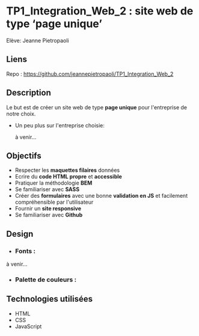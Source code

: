 # TP1_Integration_Web_2 : site web de type ‘page unique’

Elève: Jeanne Pietropaoli

## Liens

Repo : https://github.com/jeannepietropaoli/TP1_Integration_Web_2

## Description

Le but est de créer un site web de type **page unique** pour l'entreprise de notre choix. 

   * Un peu plus sur l'entreprise choisie:

        à venir...

## Objectifs

*  Respecter les **maquettes filaires** données
*  Ecrire du **code HTML propre** et **accessible**
*  Pratiquer la méthodologie **BEM**
*  Se familiariser avec **SASS**
*  Créer des **formulaires** avec une bonne **validation en JS** et facilement compréhensible par l'utilisateur
*  Fournir un **site responsive**
*  Se familiariser avec **Github**

## Design

* ### Fonts :

à venir...

* ### Palette de couleurs :


## Technologies utilisées

* HTML
* CSS
* JavaScript

